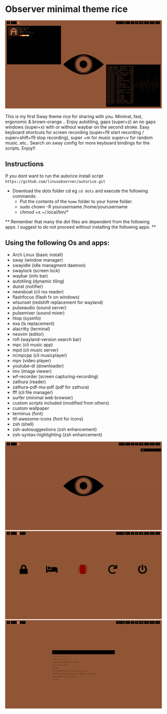 # Observer minimal theme rice


![Observer](observer1.png)


This is my first Sway theme rice for sharing with you. Minimal, fast, ergonomic & brown-orange .. Enjoy autotiling, gaps (super+z) an no gaps windows (super+x) with or without waybar on the second stroke. Easy keyboard shortcuts for screen recording (super+f9 start recording / super+shift+f9 stop recording), super +m for music super+v for random music..etc.. Search on sway config for more keyboard bindings for the scripts. Enjoy!!  

## Instructions
If you dont want to run the autorice install script ```https://github.com/linuxobserver/autorice.git``` 
* Download the dots folder cd eg ```cd dots``` and execute the following commands: 
  * Put the contents of the ```home``` folder to your home folder. 
  * sudo chown -R yourusername /home/yourusername
  * chmod +x ~/.local/bin/* 
  
 ** Remember that many the dot files are dependent from the following apps. I suggest to do not proceed without installing the following apps. ** 

## Using the following Os and apps:

* Arch Linux (basic install)
* sway (window manager)
* swayidle (idle managment daemon)
* swaylock (screen lock)
* waybar (info bar)
* autotiling (dynamic tiling)
* dunst (notifier)
* newsboat (cli rss reader)
* flashfocus (flash fx on windows)
* wlsunset (redshift replacement for wayland)
* pulseaudio (sound server)
* pulsemixer (sound mixer)
* htop (sysinfo)
* exa (ls replacement)
* alacritty (terminal)
* neovim (editor)
* rofi (wayland-version search bar) 
* mpc (cli music app)
* mpd (cli music server)
* ncmpcpp (cli musicplayer)
* mpv (video player)
* youtube-dl (downloader)
* imv (image viewer)
* wf-recorder (screen capturing-recording)
* zathura (reader)
* zathura-pdf-mu-pdf (pdf for zathura)
* fff (cli file manager)
* surfer (minimal web browser) 
* custom scripts included (modified from others)
* custom wallpaper
* terminus (font)
* ttf-awesome-icons (font for icons) 
* zsh (shell)
* zsh-autosuggestions (zsh enhancement)
* zsh-syntax-highlighting  (zsh enhancement)

![Observer](observer.gif)
![Observer](observer2.png)
![Observer](observer3.png)

